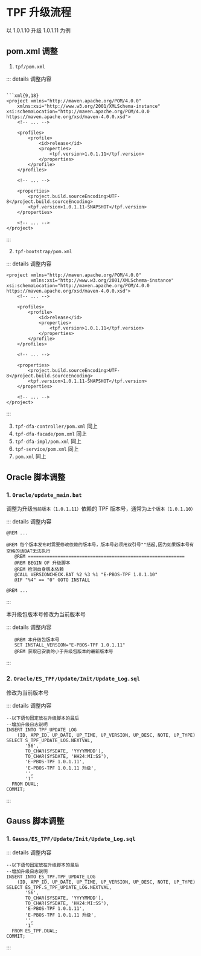 # TPF 升级流程

以 1.0.1.10 升级 1.0.1.11 为例

## pom.xml 调整

1. `tpf/pom.xml`

::: details 调整内容

````xml{3-4}

```xml{9,18}
<project xmlns="http://maven.apache.org/POM/4.0.0"
	xmlns:xsi="http://www.w3.org/2001/XMLSchema-instance" xsi:schemaLocation="http://maven.apache.org/POM/4.0.0 https://maven.apache.org/xsd/maven-4.0.0.xsd">
    <!-- ... -->

	<profiles>
		<profile>
			<id>release</id>
			<properties>
				<tpf.version>1.0.1.11</tpf.version>
			</properties>
		</profile>
	</profiles>

    <!-- ... -->

    <properties>
		<project.build.sourceEncoding>UTF-8</project.build.sourceEncoding>
		<tpf.version>1.0.1.11-SNAPSHOT</tpf.version>
	</properties>

    <!-- ... -->
</project>
````

:::

2. `tpf-bootstrap/pom.xml`

::: details 调整内容

```xml{9,18}
<project xmlns="http://maven.apache.org/POM/4.0.0"
         xmlns:xsi="http://www.w3.org/2001/XMLSchema-instance" xsi:schemaLocation="http://maven.apache.org/POM/4.0.0 https://maven.apache.org/xsd/maven-4.0.0.xsd">
    <!-- ... -->

    <profiles>
        <profile>
            <id>release</id>
            <properties>
                <tpf.version>1.0.1.11</tpf.version>
            </properties>
        </profile>
    </profiles>

    <!-- ... -->

    <properties>
        <project.build.sourceEncoding>UTF-8</project.build.sourceEncoding>
        <tpf.version>1.0.1.11-SNAPSHOT</tpf.version>
    </properties>

    <!-- ... -->
</project>
```

:::

3. `tpf-dfa-controller/pom.xml` 同上
4. `tpf-dfa-facade/pom.xml` 同上
5. `tpf-dfa-impl/pom.xml` 同上
6. `tpf-service/pom.xml` 同上
7. `pom.xml` 同上

## Oracle 脚本调整

### 1. `Oracle/update_main.bat`

调整为升级`当前版本（1.0.1.11）`依赖的 TPF 版本号，通常为`上个版本（1.0.1.10）`

::: details 调整内容

```bat{7}
@REM ...

@REM 每个版本发布时需要修改依赖的版本号，版本号必须用双引号""括起,因为如果版本号有空格的话BAT无法执行
   @REM ==========================================================
   @REM BEGIN OF 升级脚本
   @REM 检测自身版本依赖
   @CALL VERSIONCHECK.BAT %2 %3 %1 "E-PBOS-TPF 1.0.1.10"
   @IF "%4" == "0" GOTO INSTALL

@REM ...
```

:::

本升级包版本号修改为当前版本号

::: details 调整内容

```text{2}
   @REM 本升级包版本号
   SET INSTALL_VERSION="E-PBOS-TPF 1.0.1.11"
   @REM 获取已安装的小于升级包版本的最新版本号
```

:::

### 2. `Oracle/ES_TPF/Update/Init/Update_Log.sql`

修改为当前版本号

::: details 调整内容

```sql{9-10}
--以下语句固定放在升级脚本的最后
--增加升级日志说明
INSERT INTO TPF_UPDATE_LOG
    (ID, APP_ID, UP_DATE, UP_TIME, UP_VERSION, UP_DESC, NOTE, UP_TYPE)
SELECT S_TPF_UPDATE_LOG.NEXTVAL,
       '56',
       TO_CHAR(SYSDATE, 'YYYYMMDD'),
       TO_CHAR(SYSDATE, 'HH24:MI:SS'),
       'E-PBOS-TPF 1.0.1.11',
       'E-PBOS-TPF 1.0.1.11 升级',
       '',
       '1'
  FROM DUAL;
COMMIT;
```

:::

## Gauss 脚本调整

### 1. `Gauss/ES_TPF/Update/Init/Update_Log.sql`

::: details 调整内容

```sql{9-10}
--以下语句固定放在升级脚本的最后
--增加升级日志说明
INSERT INTO ES_TPF.TPF_UPDATE_LOG
    (ID, APP_ID, UP_DATE, UP_TIME, UP_VERSION, UP_DESC, NOTE, UP_TYPE)
SELECT ES_TPF.S_TPF_UPDATE_LOG.NEXTVAL,
       '56',
       TO_CHAR(SYSDATE, 'YYYYMMDD'),
       TO_CHAR(SYSDATE, 'HH24:MI:SS'),
       'E-PBOS-TPF 1.0.1.11',
       'E-PBOS-TPF 1.0.1.11 升级',
       '',
       '1'
  FROM ES_TPF.DUAL;
COMMIT;
```

:::
